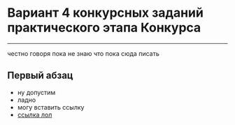 # Вариант 4 конкурсных заданий практического этапа Конкурса

---

честно говоря пока не знаю что пока сюда писать 

## Первый абзац
- ну допустим
- ладно
- могу вставить ссылку
- [ссылка лол](https://www.youtube.com/watch?v=xvFZjo5PgG0)